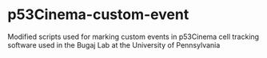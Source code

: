 # p53Cinema-custom-event
Modified scripts used for marking custom events in p53Cinema cell tracking software used in the Bugaj Lab at the University of Pennsylvania 
